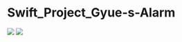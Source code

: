 # Swift_Project_Gyue-s-Alarm
![](https://cloud.githubusercontent.com/assets/16350210/21636222/130fec54-d2a5-11e6-8b49-89f2d0d58026.png)
![](https://cloud.githubusercontent.com/assets/16350210/21636221/130f6dec-d2a5-11e6-8b99-6b046cfa3ac0.png)
